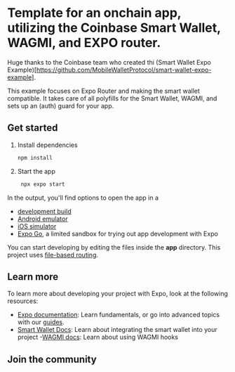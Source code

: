 # Template for an onchain app, utilizing the Coinbase Smart Wallet, WAGMI, and EXPO router.

Huge thanks to the Coinbase team who created thi (Smart Wallet Expo Example)[https://github.com/MobileWalletProtocol/smart-wallet-expo-example].

This example focuses on Expo Router and making the smart wallet compatible. It takes care of all polyfills for the Smart Wallet, WAGMI, and sets up an (auth) guard for your app.

## Get started

1. Install dependencies

   ```bash
   npm install
   ```

2. Start the app

   ```bash
    npx expo start
   ```

In the output, you'll find options to open the app in a

- [development build](https://docs.expo.dev/develop/development-builds/introduction/)
- [Android emulator](https://docs.expo.dev/workflow/android-studio-emulator/)
- [iOS simulator](https://docs.expo.dev/workflow/ios-simulator/)
- [Expo Go](https://expo.dev/go), a limited sandbox for trying out app development with Expo

You can start developing by editing the files inside the **app** directory. This project uses [file-based routing](https://docs.expo.dev/router/introduction).

## Learn more

To learn more about developing your project with Expo, look at the following resources:

- [Expo documentation](https://docs.expo.dev/): Learn fundamentals, or go into advanced topics with our [guides](https://docs.expo.dev/guides).
- [Smart Wallet Docs](https://www.smartwallet.dev/): Learn about integrating the smart wallet into your project -[WAGMI docs](https://wagmi.sh/): Learn about using WAGMI hooks

## Join the community
